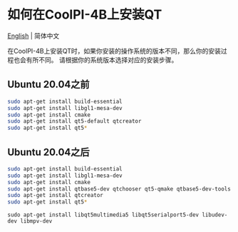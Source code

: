 # 如何在CoolPI-4B上安装QT

[English](./QT_Install.md) | 简体中文

在CoolPI-4B上安装QT时，如果你安装的操作系统的版本不同，那么你的安装过程也会有所不同。
请根据你的系统版本选择对应的安装步骤。

## Ubuntu 20.04之前

```Bash
sudo apt-get install build-essential
sudo apt-get install libgl1-mesa-dev
sudo apt-get install cmake 
sudo apt-get install qt5-default qtcreator
sudo apt-get install qt5*
```

## Ubuntu 20.04之后

```Bash
sudo apt-get install build-essential
sudo apt-get install libgl1-mesa-dev
sudo apt-get install cmake 
sudo apt-get install qtbase5-dev qtchooser qt5-qmake qtbase5-dev-tools
sudo apt-get install qtcreator
sudo apt-get install qt5*
```

```
sudo apt-get install libqt5multimedia5 libqt5serialport5-dev libudev-dev libmpv-dev
```
